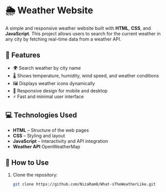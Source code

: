 # 🌦️ Weather Website

A simple and responsive weather website built with **HTML**, **CSS**, and **JavaScript**. This project allows users to search for the current weather in any city by fetching real-time data from a weather API.

## 📌 Features

- 🌍 Search weather by city name
- 🌡️ Shows temperature, humidity, wind speed, and weather conditions
- 🖼️ Displays weather icons dynamically
- 📱 Responsive design for mobile and desktop
- ⚡ Fast and minimal user interface

## 💻 Technologies Used

- **HTML** – Structure of the web pages
- **CSS** – Styling and layout
- **JavaScript** – Interactivity and API integration
- **Weather API** OpenWeatherMap

## 🚀 How to Use

1. Clone the repository:
   ```bash
   git clone https://github.com/NizaRam0/What-sTheWeatherLike.git
